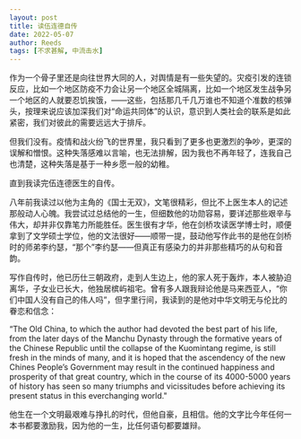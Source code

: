 ```yaml
---
layout: post
title: 读伍连德自传
date: 2022-05-07
author: Reeds
tags: [不求甚解, 中流击水]
---
```


作为一个骨子里还是向往世界大同的人，对舆情是有一些失望的。灾疫引发的连锁反应，比如一个地区防疫不力会让另一个地区全城隔离，比如一个地区发生战争另一个地区的人就要忍饥挨饿，——这些，包括那几千几万谁也不知道个准数的核弹头，按理来说应该加深我们对“命运共同体”的认识，意识到人类社会的联系是如此紧密，我们对彼此的需要远远大于排斥。

但我们没有。疫情和战火纷飞的世界里，我只看到了更多也更激烈的争吵，更深的误解和憎恨。这种失落感难以言喻，也无法排解，因为我也不再年轻了，连我自己也清楚，这种失落是基于一种乡愿一般的幼稚。

直到我读完伍连德医生的自传。

八年前我读过以他为主角的《国士无双》，文笔很精彩，但比不上医生本人的记述那般动人心魄。我尝试过总结他的一生，但细数他的功勋容易，要详述那些艰辛与伟大，却并非仅靠笔力所能胜任。医生很有才华，他在剑桥攻读医学博士时，顺便拿到了文学硕士学位，他的文法很好——顺带一提，鼓动他写作此书的是他在剑桥时的师弟李约瑟，“那个”李约瑟——但真正有感染力的并非那些精巧的从句和音韵。

写作自传时，他已历仕三朝政府，走到人生边上，他的家人死于轰炸，本人被胁迫离华，子女业已长大，他独居槟屿祖宅。曾有多人跟我辩论他是马来西亚人，“你们中国人没有自己的伟人吗”，但字里行间，我读到的是他对中华文明无与伦比的眷恋和信念：

“The Old China, to which the author had devoted the best part of his life, from the later days of the Manchu Dynasty through the formative years of the Chinese Republic until the collapse of the Kuomintang regime, is still fresh in the minds of many, and it is hoped that the ascendency of the new Chines People’s Government may result in the continued happiness and prosperity of that great country, which in the course of its 4000-5000 years of history has seen so many triumphs and vicissitudes before achieving its present status in this everchanging world."

他生在一个文明最艰难与挣扎的时代，但他自豪，且相信。他的文字比今年任何一本书都要激励我，因为他的一生，比任何语句都要雄辩。